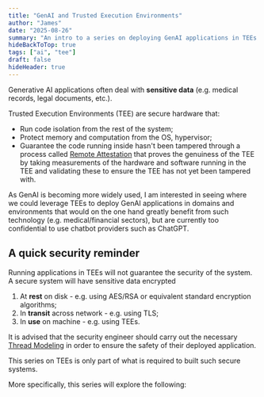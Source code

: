 ```yaml
---
title: "GenAI and Trusted Execution Environments"
author: "James"
date: "2025-08-26"
summary: "An intro to a series on deploying GenAI applications in TEEs."
hideBackToTop: true
tags: ["ai", "tee"]
draft: false
hideHeader: true
---
```


Generative AI applications often deal with **sensitive data** (e.g. medical records, legal documents, etc.).

Trusted Execution Environments (TEE) are secure hardware that:

- Run code isolation from the rest of the system;
- Protect memory and computation from the OS, hypervisor;
- Guarantee the code running inside hasn't been tampered through a process called [Remote Attestation](01-types-of-tees#remote-attestation) that proves the genuiness of the TEE by taking measurements of the hardware and software running in the TEE and validating these to ensure the TEE has not yet been tampered with.

As GenAI is becoming more widely used, I am interested in seeing where we could leverage TEEs to deploy GenAI applications in domains and environments that would on the one hand greatly benefit from such technology (e.g. medical/financial sectors), but are currently too confidential to use chatbot providers such as ChatGPT.

## A quick security reminder

Running applications in TEEs will not guarantee the security of the system. A secure system will have sensitive data encrypted

1. At **rest** on disk - e.g. using AES/RSA or equivalent standard encryption algorithms;
2. In **transit** across network - e.g. using TLS;
3. In **use** on machine - e.g. using TEEs.

It is advised that the security engineer should carry out the necessary [Thread Modeling](https://owasp.org/www-community/Threat_Modeling) in order to ensure the safety of their deployed application.

This series on TEEs is only part of what is required to built such secure systems.

More specifically, this series will explore the following:
